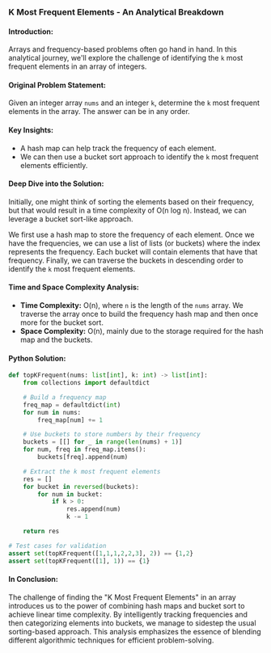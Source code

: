 ### K Most Frequent Elements - An Analytical Breakdown

#### **Introduction:** 
Arrays and frequency-based problems often go hand in hand. In this analytical journey, we'll explore the challenge of identifying the `k` most frequent elements in an array of integers.

#### **Original Problem Statement:** 
Given an integer array `nums` and an integer `k`, determine the `k` most frequent elements in the array. The answer can be in any order.

#### **Key Insights:**
- A hash map can help track the frequency of each element.
- We can then use a bucket sort approach to identify the `k` most frequent elements efficiently.

#### **Deep Dive into the Solution:** 
Initially, one might think of sorting the elements based on their frequency, but that would result in a time complexity of O(n log n). Instead, we can leverage a bucket sort-like approach.

We first use a hash map to store the frequency of each element. Once we have the frequencies, we can use a list of lists (or buckets) where the index represents the frequency. Each bucket will contain elements that have that frequency. Finally, we can traverse the buckets in descending order to identify the `k` most frequent elements.

#### **Time and Space Complexity Analysis:**
- **Time Complexity:** O(n), where `n` is the length of the `nums` array. We traverse the array once to build the frequency hash map and then once more for the bucket sort.
- **Space Complexity:** O(n), mainly due to the storage required for the hash map and the buckets.

#### **Python Solution:** 
```python
def topKFrequent(nums: list[int], k: int) -> list[int]:
    from collections import defaultdict

    # Build a frequency map
    freq_map = defaultdict(int)
    for num in nums:
        freq_map[num] += 1

    # Use buckets to store numbers by their frequency
    buckets = [[] for _ in range(len(nums) + 1)]
    for num, freq in freq_map.items():
        buckets[freq].append(num)

    # Extract the k most frequent elements
    res = []
    for bucket in reversed(buckets):
        for num in bucket:
            if k > 0:
                res.append(num)
                k -= 1

    return res

# Test cases for validation
assert set(topKFrequent([1,1,1,2,2,3], 2)) == {1,2}
assert set(topKFrequent([1], 1)) == {1}
```

#### **In Conclusion:** 
The challenge of finding the "K Most Frequent Elements" in an array introduces us to the power of combining hash maps and bucket sort to achieve linear time complexity. By intelligently tracking frequencies and then categorizing elements into buckets, we manage to sidestep the usual sorting-based approach. This analysis emphasizes the essence of blending different algorithmic techniques for efficient problem-solving.
